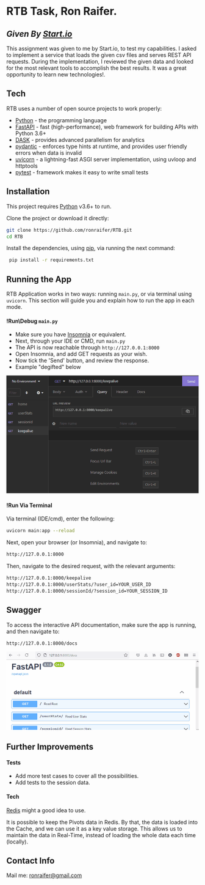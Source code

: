# RTB Task, Ron Raifer.
## _Given By [Start.io](https://start.io/)_
This assignment was given to me by Start.io, to test my capabilities.
I asked to implement a service that loads the given csv files and serves REST API requests.
During the implementation, I reviewed the given data and looked for the most relevant tools to accomplish the best results. It was a great opportunity to learn new technologies!.  



## Tech

RTB uses a number of open source projects to work properly:

- [Python](https://www.python.org/) - the programming language
- [FastAPI](https://fastapi.tiangolo.com/) - fast (high-performance), web framework for building APIs with Python 3.6+
- [DASK](https://dask.org/) - provides advanced parallelism for analytics
- [pydantic](https://pydantic-docs.helpmanual.io/) - enforces type hints at runtime, and provides user friendly errors when data is invalid
- [uvicorn](https://www.uvicorn.org/) - a lightning-fast ASGI server implementation, using uvloop and httptools
- [pytest](pytest.org) - framework makes it easy to write small tests


## Installation

This project requires [Python](https://www.python.org/) v3.6+ to run.

Clone the project or download it directly:
```bash
git clone https://github.com/ronraifer/RTB.git
cd RTB
```

Install the dependencies, using [pip](https://pypi.org/project/pip/), via running the next command:
```bash
 pip install -r requirements.txt
```

## Running the App

RTB Application works in two ways: running `main.py`, or via terminal using `uvicorn`.
This section will guide you and explain how to run the app in each mode.

#### !Run\Debug `main.py`

- Make sure you have [Insomnia](https://insomnia.rest/) or equivalent.
- Next, through your IDE or CMD, run ``main.py``
- The API is now reachable through ``http://127.0.0.1:8000``
- Open Insomnia, and add GET requests as your wish.
- Now tick the 'Send' button, and review the response.
- Example "degifted" below

![how_to_debug](guide_files/how_to_debug.gif)

#### !Run Via Terminal

Via terminal (IDE/cmd), enter the following:
```bash 
uvicorn main:app --reload 
```

Next, open your browser (or Insomnia), and navigate to:
```bash 
http://127.0.0.1:8000
```

Then, navigate to the desired request, with the relevant arguments:
```bash 
http://127.0.0.1:8000/keepalive
http://127.0.0.1:8000/userStats/?user_id=YOUR_USER_ID
http://127.0.0.1:8000/sessionId/?session_id=YOUR_SESSION_ID
```

## Swagger

To access the interactive API documentation, make sure the app is running, and then navigate to:
```bash 
http://127.0.0.1:8000/docs
```
![how_to_docs](guide_files/how_to_docs.gif)

## Further Improvements

#### Tests
- Add more test cases to cover all the possibilities. 
- Add tests to the session data.

#### Tech
[Redis](https://redis.io/) might a good idea to use. 

It is possible to keep the Pivots data in Redis. By that, the data is loaded into the Cache, and we can use it as a key value storage. 
This allows us to maintain the data in Real-Time, instead of loading the whole data each time (locally).

## Contact Info
Mail me: ronraifer@gmail.com


